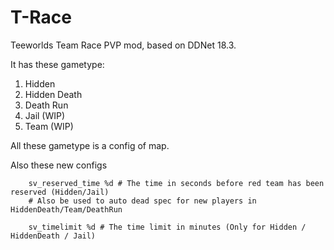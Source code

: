T-Race
======
Teeworlds Team Race PVP mod, based on DDNet 18.3.

It has these gametype:
1. Hidden
2. Hidden Death
3. Death Run
4. Jail (WIP)
5. Team (WIP)

All these gametype is a config of map.

Also these new configs
```
    sv_reserved_time %d # The time in seconds before red team has been reserved (Hidden/Jail)
    # Also be used to auto dead spec for new players in HiddenDeath/Team/DeathRun

    sv_timelimit %d # The time limit in minutes (Only for Hidden / HiddenDeath / Jail)
```
